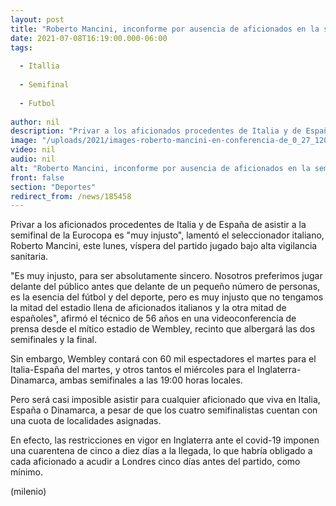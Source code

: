 ```yaml
---
layout: post
title: "Roberto Mancini, inconforme por ausencia de aficionados en la semifinal Italia vs España"
date: 2021-07-08T16:19:00.000-06:00
tags:
  
  - Itallia
  
  - Semifinal
  
  - Futbol
  
author: nil
description: "Privar a los aficionados procedentes de Italia y de España de asistir a la semifinal de la Eurocopa es muy injusto. "
image: "/uploads/2021/images-roberto-mancini-en-conferencia-de_0_27_1200_746.jpeg"
video: nil
audio: nil
alt: "Roberto Mancini, inconforme por ausencia de aficionados en la semifinal Italia vs España"
front: false
section: "Deportes"
redirect_from: /news/185458
---
```


Privar a los aficionados procedentes de Italia y de España de asistir a la semifinal de la Eurocopa es "muy injusto", lamentó el seleccionador italiano, Roberto Mancini, este lunes, víspera del partido jugado bajo alta vigilancia sanitaria. 

"Es muy injusto, para ser absolutamente sincero. Nosotros preferimos jugar delante del público antes que delante de un pequeño número de personas, es la esencia del fútbol y del deporte, pero es muy injusto que no tengamos la mitad del estadio llena de aficionados italianos y la otra mitad de españoles", afirmó el técnico de 56 años en una videoconferencia de prensa desde el mítico estadio de Wembley, recinto que albergará las dos semifinales y la final. 

Sin embargo, Wembley contará con 60 mil espectadores el martes para el Italia-España del martes, y otros tantos el miércoles para el Inglaterra-Dinamarca, ambas semifinales a las 19:00 horas locales. 

Pero será casi imposible asistir para cualquier aficionado que viva en Italia, España o Dinamarca, a pesar de que los cuatro semifinalistas cuentan con una cuota de localidades asignadas. 

En efecto, las restricciones en vigor en Inglaterra ante el covid-19 imponen una cuarentena de cinco a diez días a la llegada, lo que habría obligado a cada aficionado a acudir a Londres cinco días antes del partido, como mínimo. 

(milenio) 
